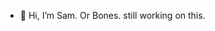- 👋 Hi, I’m Sam. Or Bones.
still working on this. 

<!---
badideasandglittertape/badideasandglittertape is a ✨ special ✨ repository because its `README.md` (this file) appears on your GitHub profile.
You can click the Preview link to take a look at your changes.
--->
